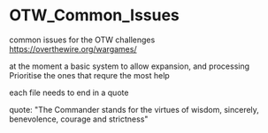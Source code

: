 # OTW_Common_Issues
common issues for the OTW challenges  
https://overthewire.org/wargames/
  
  
at the moment a basic system to allow expansion, and processing  
Prioritise the ones that requre the most help
  
each file needs to end in a quote  
  
quote: "The Commander stands for the virtues of wisdom, sincerely, benevolence, courage and strictness"
